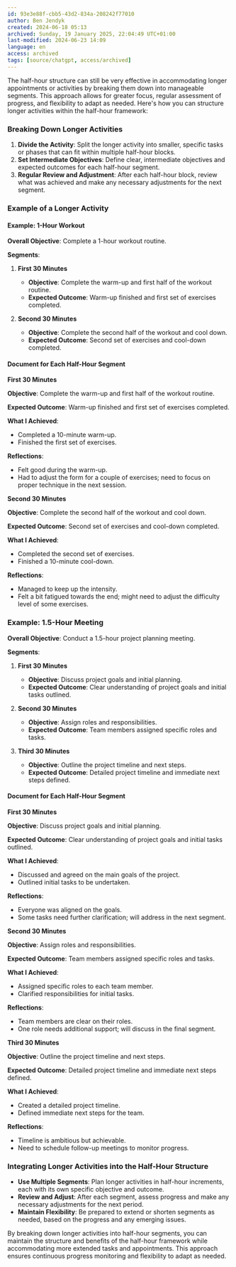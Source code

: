 ```yaml
---
id: 93e3e88f-cbb5-43d2-834a-208242f77010
author: Ben Jendyk
created: 2024-06-18 05:13
archived: Sunday, 19 January 2025, 22:04:49 UTC+01:00
last-modified: 2024-06-23 14:09
language: en
access: archived
tags: [source/chatgpt, access/archived]
---
```


The half-hour structure can still be very effective in accommodating longer appointments or activities by breaking them down into manageable segments. This approach allows for greater focus, regular assessment of progress, and flexibility to adapt as needed. Here's how you can structure longer activities within the half-hour framework:

### Breaking Down Longer Activities

1. **Divide the Activity**: Split the longer activity into smaller, specific tasks or phases that can fit within multiple half-hour blocks.
2. **Set Intermediate Objectives**: Define clear, intermediate objectives and expected outcomes for each half-hour segment.
3. **Regular Review and Adjustment**: After each half-hour block, review what was achieved and make any necessary adjustments for the next segment.

### Example of a Longer Activity

#### Example: 1-Hour Workout

**Overall Objective**: Complete a 1-hour workout routine.

**Segments**:

1. **First 30 Minutes**
	- **Objective**: Complete the warm-up and first half of the workout routine.
	- **Expected Outcome**: Warm-up finished and first set of exercises completed.

2. **Second 30 Minutes**
	- **Objective**: Complete the second half of the workout and cool down.
	- **Expected Outcome**: Second set of exercises and cool-down completed.

#### Document for Each Half-Hour Segment

**First 30 Minutes**

**Objective**: Complete the warm-up and first half of the workout routine.

**Expected Outcome**: Warm-up finished and first set of exercises completed.

**What I Achieved**:
- Completed a 10-minute warm-up.
- Finished the first set of exercises.

**Reflections**:
- Felt good during the warm-up.
- Had to adjust the form for a couple of exercises; need to focus on proper technique in the next session.

**Second 30 Minutes**

**Objective**: Complete the second half of the workout and cool down.

**Expected Outcome**: Second set of exercises and cool-down completed.

**What I Achieved**:
- Completed the second set of exercises.
- Finished a 10-minute cool-down.

**Reflections**:
- Managed to keep up the intensity.
- Felt a bit fatigued towards the end; might need to adjust the difficulty level of some exercises.

### Example: 1.5-Hour Meeting

**Overall Objective**: Conduct a 1.5-hour project planning meeting.

**Segments**:

1. **First 30 Minutes**
	- **Objective**: Discuss project goals and initial planning.
	- **Expected Outcome**: Clear understanding of project goals and initial tasks outlined.

2. **Second 30 Minutes**
	- **Objective**: Assign roles and responsibilities.
	- **Expected Outcome**: Team members assigned specific roles and tasks.

3. **Third 30 Minutes**
	- **Objective**: Outline the project timeline and next steps.
	- **Expected Outcome**: Detailed project timeline and immediate next steps defined.

#### Document for Each Half-Hour Segment

**First 30 Minutes**

**Objective**: Discuss project goals and initial planning.

**Expected Outcome**: Clear understanding of project goals and initial tasks outlined.

**What I Achieved**:
- Discussed and agreed on the main goals of the project.
- Outlined initial tasks to be undertaken.

**Reflections**:
- Everyone was aligned on the goals.
- Some tasks need further clarification; will address in the next segment.

**Second 30 Minutes**

**Objective**: Assign roles and responsibilities.

**Expected Outcome**: Team members assigned specific roles and tasks.

**What I Achieved**:
- Assigned specific roles to each team member.
- Clarified responsibilities for initial tasks.

**Reflections**:
- Team members are clear on their roles.
- One role needs additional support; will discuss in the final segment.

**Third 30 Minutes**

**Objective**: Outline the project timeline and next steps.

**Expected Outcome**: Detailed project timeline and immediate next steps defined.

**What I Achieved**:
- Created a detailed project timeline.
- Defined immediate next steps for the team.

**Reflections**:
- Timeline is ambitious but achievable.
- Need to schedule follow-up meetings to monitor progress.

### Integrating Longer Activities into the Half-Hour Structure

- **Use Multiple Segments**: Plan longer activities in half-hour increments, each with its own specific objective and outcome.
- **Review and Adjust**: After each segment, assess progress and make any necessary adjustments for the next period.
- **Maintain Flexibility**: Be prepared to extend or shorten segments as needed, based on the progress and any emerging issues.

By breaking down longer activities into half-hour segments, you can maintain the structure and benefits of the half-hour framework while accommodating more extended tasks and appointments. This approach ensures continuous progress monitoring and flexibility to adapt as needed.
